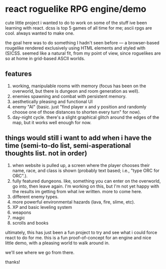 # react roguelike RPG engine/demo

cute little project i wanted to do to work on some of the stuff ive been learning with react. dcss is top 5 games of all time for me; ascii rpgs are cool. always wanted to make one.

the goal here was to do something I hadn't seen before — a browser-based rougelike rendered exclusively using HTML elements and styled with (S)CSS. seemed like a natural fit, from my point of view, since roguelikes are so at home in grid-based ASCII worlds.

## features
1. working, manipulable rooms with memory (focus has been on the overworld, but there is dungeon and room generation as well).
2. enemies spawning and combat with persistent memory.
3. aesthetically pleasing and functional UI
2. enemy "AI" (basic. just "find player x and y position and randomly choose one of those distances to shorten every turn" for now).
5. day-night cycle. there's a slight graphical glitch around the edges of the map, but it works well enough for now.


## things would still i want to add when i have the time (semi-to-do list, semi-asperational thoughts list. not in order)
1. when website is pulled up, a screen where the player chooses their name, race, and class is shown (probably text based; i.e., "type ORC for ORC".).
1. fully featured dungeons. like, something you can enter on the overworld, go into, then leave again. I'm working on this, but I'm not yet happy with the results im getting from what ive written. more to come here.
2. different enemy types.
3. more powerful environmental hazards (lava, fire, slime, etc).
5. XP and basic leveling system
6. weapons
7. magic
8. scrolls and books

ultimately, this has just been a fun project to try and see what i could force react to do for me. this is a fun proof-of-concept for an engine and nice little demo, with a pleasing world to walk around in. 

we'll see where we go from there.

thanks!
